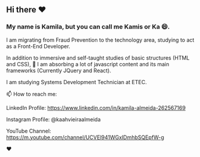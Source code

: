 ## Hi there :heart:

### My name is Kamila, but you can call me Kamis or Ka 😄.

I am migrating from Fraud Prevention to the technology area, 
studying to act as a Front-End Developer.

In addition to immersive and self-taught studies of basic structures (HTML and CSS), 
🌱 I am absorbing a lot of javascript content and its main frameworks (Currently JQuery and React).

I am studying Systems Development Technician at ETEC.

📫 How to reach me:

LinkedIn Profile: https://www.linkedin.com/in/kamila-almeida-262567169

Instagram Profile: @kaahvieiraalmeida

YouTube Channel: https://m.youtube.com/channel/UCVEl941WGxIDmhbSQEpfW-g

:heart:
<!--
**Kamila-Vieira/Kamila-Vieira** is a ✨ _special_ ✨ repository because its `README.md` (this file) appears on your GitHub profile.

Here are some ideas to get you started:

- 🔭 I’m currently working on ...
- 🌱 I’m currently learning ...
- 👯 I’m looking to collaborate on ...
- 🤔 I’m looking for help with ...
- 💬 Ask me about ...
- 📫 How to reach me: ...
- 😄 Pronouns: ...
- ⚡ Fun fact: ...
-->
